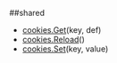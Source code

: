 
##shared

- [cookies.Get](nil)(key, def)
- [cookies.Reload](nil)()
- [cookies.Set](nil)(key, value)